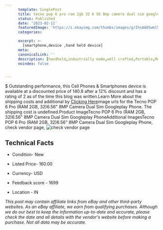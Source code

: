 ```yaml
---
      template: SinglePost
      title: tecno pop 6 pro ram 2gb 32 6 56 8mp camera dual sim googleplay phone
      status: Published
      date: '2023-02-11'
      featuredImage: 'https://i.ebayimg.com/thumbs/images/g/IhsAAOSwml5jNr7V/s-l225.jpg'
      categories: 

      excerpt: >-
        [smartphone,device ,hand held device]
      meta:
      canonicalLink: ''
      description: [handheld,industrially made,well crafted,Portable,Mobile,Compact,Convenient,Lightweight,Maneuverable,Man-portable,Miniature,Carriable,Hand-held,Light,Holdable,Transportable,Mobile device,Pocket-sized,On-the-go,Wireless,Cordless,Compact size,Convenient size, smartphone,device ,hand held device]
      noindex: false

        
---
```

$
    Outstanding performance, this Cell Phones & Smartphones device is available at a discounted price of 140.8 after a 12% discount and has a rating of 2 as of the time this blog was written.Learn More about the shipping costs and additional by [Clicking Here](https://www.ebay.com/itm/185600119354?hash=item2b36a1123a%3Ag%3AIhsAAOSwml5jNr7V&mkevt=1&mkcid=1&mkrid=711-53200-19255-0&campid=%253CePNCampaignId%253E&customid=%253CreferenceId%253E&toolid=10049)image urls for the Tecno POP 6 Pro (RAM 2GB, 32)6.56" 8MP Camera Dual Sim Googleplay Phone. The shipping cost is undefined.Product ImageTecno POP 6 Pro (RAM 2GB, 32)6.56" 8MP Camera Dual Sim Googleplay PhoneAdditional ImagesTecno POP 6 Pro (RAM 2GB, 32)6.56" 8MP Camera Dual Sim Googleplay Phone, check vendor page, ![check vendor page](https://origin-galleryplus.ebayimg.com/ws/web/185600119354_2_0_1/225x225.jpg,https://origin-galleryplus.ebayimg.com/ws/web/185600119354_3_0_1/225x225.jpg,https://origin-galleryplus.ebayimg.com/ws/web/185600119354_4_0_1/225x225.jpg,https://origin-galleryplus.ebayimg.com/ws/web/185600119354_5_0_1/225x225.jpg,https://origin-galleryplus.ebayimg.com/ws/web/185600119354_6_0_1/225x225.jpg)
    
    

 ## Technical Facts 



     
      

 - Condition- New 


      

 - Listed Price- 160.00 


      

 - Currency- USD 


      

 - Feedback score - 1699 


      

 - Location - IN 


      
      

 *_This post may contain affiliate links from eBay and other third-party websites. As an eBay affiliate, we earn from qualifying purchases. Although we do our best to keep the information up-to-date and accurate, please check the date and all details with the vendor's website before making a purchase. Not all data may be accurate._*



    
    
    
    
    